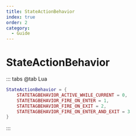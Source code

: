 ```yaml
---
title: StateActionBehavior
index: true
order: 2
category:
  - Guide
---
```


# StateActionBehavior
::: tabs
@tab Lua
```lua
StateActionBehavior = {
    STATETAGBEHAVIOR_ACTIVE_WHILE_CURRENT = 0,
    STATETAGBEHAVIOR_FIRE_ON_ENTER = 1,
    STATETAGBEHAVIOR_FIRE_ON_EXIT = 2,
    STATETAGBEHAVIOR_FIRE_ON_ENTER_AND_EXIT = 3
}
```
:::